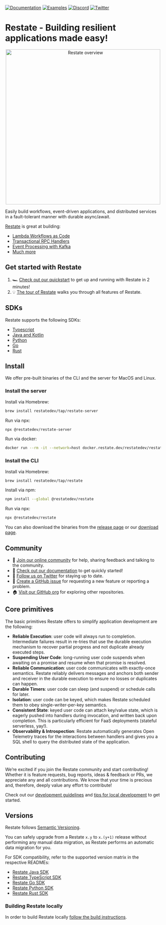 [![Documentation](https://img.shields.io/badge/doc-reference-blue)](https://docs.restate.dev)
[![Examples](https://img.shields.io/badge/view-examples-blue)](https://github.com/restatedev/examples)
[![Discord](https://img.shields.io/discord/1128210118216007792?logo=discord)](https://discord.gg/skW3AZ6uGd)
[![Twitter](https://img.shields.io/twitter/follow/restatedev.svg?style=social&label=Follow)](https://twitter.com/intent/follow?screen_name=restatedev)

# Restate - Building resilient applications made easy!

<p align="center">
  <picture>
    <source media="(prefers-color-scheme: dark)" srcset="https://restate.dev/poster_intro_dark.svg">
    <source media="(prefers-color-scheme: light)" srcset="https://restate.dev/poster_intro_2.svg">
    <img alt="Restate overview" src="https://restate.dev/poster_intro_2.svg" width="500">
  </picture>
</p>

Easily build workflows, event-driven applications, and distributed services in a fault-tolerant manner with durable async/await.

[Restate](https://restate.dev) is great at building:

* [Lambda Workflows as Code](https://restate.dev/blog/we-replaced-400-lines-of-stepfunctions-asl-with-40-lines-of-typescript-by-making-lambdas-suspendable/)
* [Transactional RPC Handlers](https://github.com/restatedev/examples/tree/main/end-to-end-applications/typescript/food-ordering)
* [Event Processing with Kafka](https://restate.dev/blog/restate--kafka-event-driven-apps-where-event-driven-is-an-implementation-detail/)
* [Much more](https://github.com/restatedev/examples)

## Get started with Restate

1. 🏎 [Check out our quickstart](https://docs.restate.dev/get_started/quickstart) to get up and running with Restate in 2 minutes!
1. 💡 [The tour of Restate](https://docs.restate.dev/get_started/tour) walks you through all features of Restate.

## SDKs

Restate supports the following SDKs:

* [Typescript](https://github.com/restatedev/sdk-typescript)
* [Java and Kotlin](https://github.com/restatedev/sdk-java)
* [Python](https://github.com/restatedev/sdk-python)
* [Go](https://github.com/restatedev/sdk-go)
* [Rust](https://github.com/restatedev/sdk-rust)

## Install

We offer pre-built binaries of the CLI and the server for MacOS and Linux.

### Install the server

Install via Homebrew:
```bash
brew install restatedev/tap/restate-server
```

Run via npx:
```bash
npx @restatedev/restate-server
```

Run via docker:
```bash
docker run --rm -it --network=host docker.restate.dev/restatedev/restate:latest
```

### Install the CLI

Install via Homebrew:
```bash
brew install restatedev/tap/restate
```

Install via npm:
```bash
npm install --global @restatedev/restate
```

Run via npx:
```bash
npx @restatedev/restate
```

You can also download the binaries from the [release page](https://github.com/restatedev/restate/releases) or our [download page](https://restate.dev/get-restate/).

## Community

* 🤗️ [Join our online community](https://discord.gg/skW3AZ6uGd) for help, sharing feedback and talking to the community.
* 📖 [Check out our documentation](https://docs.restate.dev) to get quickly started!
* 📣 [Follow us on Twitter](https://twitter.com/restatedev) for staying up to date.
* 🙋 [Create a GitHub issue](https://github.com/restatedev/restate/issues) for requesting a new feature or reporting a problem.
* 🏠 [Visit our GitHub org](https://github.com/restatedev) for exploring other repositories.

## Core primitives

The basic primitives Restate offers to simplify application development are the following:

* **Reliable Execution**: user code will always run to completion. Intermediate failures result in re-tries that use the durable execution mechanism to recover partial progress and not duplicate already executed steps.
* **Suspending User Code**: long-running user code suspends when awaiting on a promise and resume when that promise is resolved.
* **Reliable Communication**: user code communicates with exactly-once semantics. Restate reliably delivers messages and anchors both sender and receiver in the durable execution to ensure no losses or duplicates can happen.
* **Durable Timers**: user code can sleep (and suspend) or schedule calls for later.
* **Isolation**: user code can be keyed, which makes Restate scheduled them to obey single-writer-per-key semantics.
* **Consistent State**: keyed user code can attach key/value state, which is eagerly pushed into handlers during invocation, and written back upon completion. This is particularly efficient for FaaS deployments (stateful serverless, yay!).
* **Observability & Introspection**: Restate automatically generates Open Telemetry traces for the interactions between handlers and gives you a SQL shell to query the distributed state of the application.

## Contributing

We’re excited if you join the Restate community and start contributing!
Whether it is feature requests, bug reports, ideas & feedback or PRs, we appreciate any and all contributions.
We know that your time is precious and, therefore, deeply value any effort to contribute!

Check out our [development guidelines](/docs/dev/development-guidelines.md) and [tips for local development](/docs/dev/local-development.md) to get started.

## Versions

Restate follows [Semantic Versioning](https://semver.org/).

You can safely upgrade from a Restate `x.y` to `x.(y+1)` release without performing any manual data migration, as Restate performs an automatic data migration for you.

For SDK compatibility, refer to the supported version matrix in the respective READMEs:

* [Restate Java SDK](https://github.com/restatedev/sdk-java#versions)
* [Restate TypeScript SDK](https://github.com/restatedev/sdk-typescript#versions)
* [Restate Go SDK](https://github.com/restatedev/sdk-go#versions)
* [Restate Python SDK](https://github.com/restatedev/sdk-python#versions)
* [Restate Rust SDK](https://github.com/restatedev/sdk-rust#versions)

### Building Restate locally

In order to build Restate locally [follow the build instructions](https://github.com/restatedev/restate/blob/main/docs/dev/local-development.md#building-restate).
